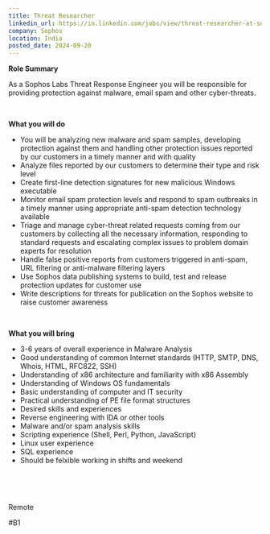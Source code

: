 ```yaml
---
title: Threat Researcher
linkedin_url: https://in.linkedin.com/jobs/view/threat-researcher-at-sophos-4013366471?position=38&pageNum=0&refId=gyOlaF9%2FJnTE0BcftTJH5g%3D%3D&trackingId=ZxbFO7Ea0Q8FCJjW3HEgDQ%3D%3D
company: Sophos
location: India
posted_date: 2024-09-20
---
```


<div class="description__text description__text--rich">
<section class="show-more-less-html" data-max-lines="5">
<div class="show-more-less-html__markup show-more-less-html__markup--clamp-after-5 relative overflow-hidden">
<p><span><strong>Role Summary</strong></span></p><p><span>As a Sophos Labs Threat Response Engineer you will be responsible for providing protection against malware, email spam and other cyber-threats. </span></p><p></p><p><br/></p><strong>What you will do</strong><ul><li>You will be analyzing new malware and spam samples, developing protection against them and handling other protection issues reported by our customers in a timely manner and with quality</li><li>Analyze files reported by our customers to determine their type and risk level</li><li>Create first-line detection signatures for new malicious Windows executable</li><li>Monitor email spam protection levels and respond to spam outbreaks in a timely manner using appropriate anti-spam detection technology available</li><li>Triage and manage cyber-threat related requests coming from our customers by collecting all the necessary information, responding to standard requests and escalating complex issues to problem domain experts for resolution</li><li>Handle false positive reports from customers triggered in anti-spam, URL filtering or anti-malware filtering layers</li><li>Use Sophos data publishing systems to build, test and release protection updates for customer use</li><li>Write descriptions for threats for publication on the Sophos website to raise customer awareness<br/></li></ul><p><br/></p><strong>What you will bring</strong><ul><li>3-6 years of overall experience in Malware Analysis</li><li>Good understanding of common Internet standards (HTTP, SMTP, DNS, Whois, HTML, RFC822, SSH)</li><li>Understanding of x86 architecture and familiarity with x86 Assembly</li><li>Understanding of Windows OS fundamentals</li><li>Basic understanding of computer and IT security</li><li>Practical understanding of PE file format structures</li><li>Desired skills and experiences</li><li>Reverse engineering with IDA or other tools</li><li>Malware and/or spam analysis skills</li><li>Scripting experience (Shell, Perl, Python, JavaScript)</li><li>Linux user experience</li><li>SQL experience</li><li>Should be felxible working in shifts and weekend<br/></li></ul><p></p><p><br/></p><br/><p> Remote</p><p>#B1</p>
</div>


<!-- --> </section>
</div>